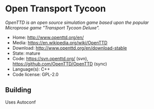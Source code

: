 # Open Transport Tycoon

_OpenTTD is an open source simulation game based upon the popular Microprose game "Transport Tycoon Deluxe"._

- Home: http://www.openttd.org/en/
- Media: https://en.wikipedia.org/wiki/OpenTTD
- Download: http://www.openttd.org/en/download-stable
- State: mature
- Code: https://svn.openttd.org/ (svn), https://github.com/OpenTTD/OpenTTD (sync)
- Language(s): C++
- Code license: GPL-2.0

## Building

Uses Autoconf
